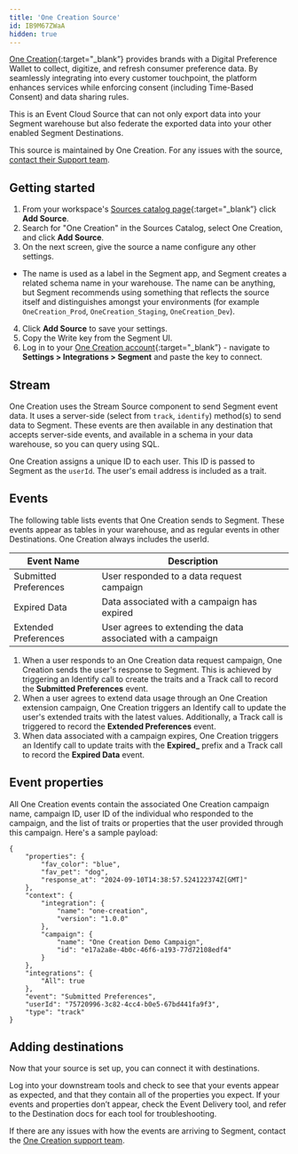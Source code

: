 ```yaml
---
title: 'One Creation Source'
id: IB9M67ZWaA
hidden: true
---
```


[One Creation](https://www.one-creation.com/){:target="_blank”} provides brands with a Digital Preference Wallet to collect, digitize, and refresh consumer preference data. By seamlessly integrating into every customer touchpoint, the platform enhances services while enforcing consent (including Time-Based Consent) and data sharing rules. 

This is an Event Cloud Source that can not only export data into your Segment warehouse but also federate the exported data into your other enabled Segment Destinations.

This source is maintained by One Creation. For any issues with the source, [contact their Support team](mailto:support@one-creation.com).

## Getting started

1. From your workspace's [Sources catalog page](https://app.segment.com/goto-my-workspace/sources/catalog){:target="_blank”} click **Add Source**.
2. Search for "One Creation" in the Sources Catalog, select One Creation, and click **Add Source**.
3. On the next screen, give the source a name configure any other settings.

- The name is used as a label in the Segment app, and Segment creates a related schema name in your warehouse. The name can be anything, but Segment recommends using something that reflects the source itself and distinguishes amongst your environments (for example `OneCreation_Prod`, `OneCreation_Staging`, `OneCreation_Dev`).

4. Click **Add Source** to save your settings.
5. Copy the Write key from the Segment UI.
6. Log in to your [One Creation account](https://app.one-creation.com/admin/integrations?app=segment){:target="_blank”} - navigate to **Settings > Integrations > Segment** and paste the key to connect.

## Stream

One Creation uses the Stream Source component to send Segment event data. It uses a server-side (select from `track`, `identify`) method(s) to send data to Segment. These events are then available in any destination that accepts server-side events, and available in a schema in your data warehouse, so you can query using SQL.

One Creation assigns a unique ID to each user. This ID is passed to Segment as the `userId`. The user's email address is included as a trait.

## Events

The following table lists events that One Creation sends to Segment. These events appear as tables in your warehouse, and as regular events in other Destinations. One Creation always includes the userId.

| Event Name       | Description               |
|------------------|---------------------------|
| Submitted Preferences | User responded to a data request campaign  |
| Expired Data | Data associated with a campaign has expired |
| Extended Preferences | User agrees to extending the data associated with a campaign |

1. When a user responds to an One Creation data request campaign, One Creation sends the user's response to Segment. This is achieved by triggering an Identify call to create the traits and a Track call to record the **Submitted Preferences** event.
2. When a user agrees to extend data usage through an One Creation extension campaign, One Creation triggers an Identify call to update the user's extended traits with the latest values. Additionally, a Track call is triggered to record the **Extended Preferences** event. 
3. When data associated with a campaign expires, One Creation triggers an Identify call to update traits with the **Expired_** prefix and a Track call to record the **Expired Data** event.

## Event properties

All One Creation events contain the associated One Creation campaign name, campaign ID, user ID of the individual who responded to the campaign, and the list of traits or properties that the user provided through this campaign. Here's a sample payload:

    {
        "properties": {
            "fav_color": "blue",
            "fav_pet": "dog",
            "response_at": "2024-09-10T14:38:57.524122374Z[GMT]"
        },
        "context": {
            "integration": {
                "name": "one-creation",
                "version": "1.0.0"
            },
            "campaign": {
                "name": "One Creation Demo Campaign",
                "id": "e17a2a8e-4b0c-46f6-a193-77d72108edf4"
            }
        },
        "integrations": {
            "All": true
        },
        "event": "Submitted Preferences",
        "userId": "75720996-3c82-4cc4-b0e5-67bd441fa9f3",
        "type": "track"
    }

## Adding destinations

Now that your source is set up, you can connect it with destinations.

Log into your downstream tools and check to see that your events appear as expected, and that they contain all of the properties you expect. If your events and properties don’t appear, check the Event Delivery tool, and refer to the Destination docs for each tool for troubleshooting.

If there are any issues with how the events are arriving to Segment, contact the [One Creation support team](mailto:support@one-creation.com).
